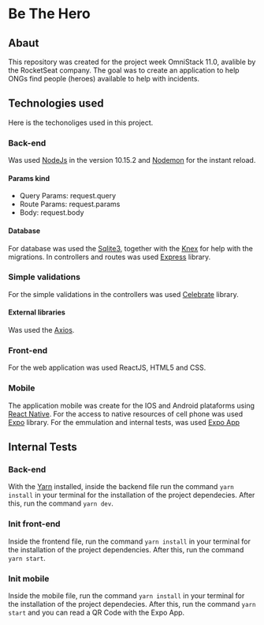 # Be The Hero

## Abaut
This repository was created for the project week OmniStack 11.0, avalible by the RocketSeat company.
The goal was to create an application to help ONGs find people (heroes) available to help with incidents.

## Technologies used
Here is the techonoliges used in this project.

### Back-end
Was used [NodeJs](https://nodejs.org/en/) in the version 10.15.2 and [Nodemon](https://www.npmjs.com/package/nodemon) for 
the instant reload. 

#### Params kind
+ Query Params: request.query 
+ Route Params: request.params 
+ Body: request.body

#### Database
For database was used the [Sqlite3](https://www.npmjs.com/package/sqlite3), together with the 
[Knex](https://www.npmjs.com/package/knex) for help with the migrations. In controllers and routes was used [Express](https://www.npmjs.com/package/express) library.

### Simple validations
For the simple validations in the controllers was used [Celebrate](https://www.npmjs.com/package/celebrate) library.

#### External libraries
Was used the [Axios](https://www.npmjs.com/package/axios).


### Front-end
For the web application was used ReactJS, HTML5 and CSS. 

### Mobile
The application mobile was create for the IOS and Android plataforms using [React Native](https://reactnative.dev/).
For the access to native resources of cell phone was used [Expo](https://expo.io/) library. For the emmulation and
internal tests, was used [Expo App](https://play.google.com/store/apps/details?id=host.exp.exponent&hl=end_US)

## Internal Tests
### Back-end
With the [Yarn](https://classic.yarnpkg.com/en/docs/install#debian-stable) installed, inside the backend file run the command ```yarn install``` in your terminal for the installation of the project dependecies. After this, run the command ```yarn dev```.

### Init front-end
Inside the frontend file, run the command ```yarn install``` in your terminal for the installation of the project dependencies. After this, run the command ```yarn start```.

### Init mobile
Inside the mobile file, run the command ```yarn install``` in your terminal for the installation of the project dependecies. After this, run the command ```yarn start``` and you can read a QR Code with the Expo App.
